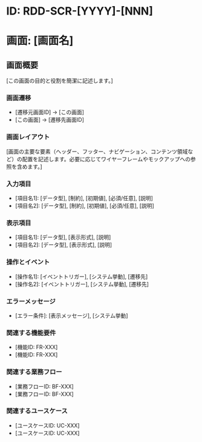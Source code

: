 # ID: RDD-SCR-[YYYY]-[NNN]

# 画面: [画面名]

## 画面概要

[この画面の目的と役割を簡潔に記述します。]

### 画面遷移

- [遷移元画面ID] → [この画面]
- [この画面] → [遷移先画面ID]

### 画面レイアウト

[画面の主要な要素（ヘッダー、フッター、ナビゲーション、コンテンツ領域など）の配置を記述します。必要に応じてワイヤーフレームやモックアップへの参照を含めます。]

### 入力項目

- [項目名1]: [データ型], [制約], [初期値], [必須/任意], [説明]
- [項目名2]: [データ型], [制約], [初期値], [必須/任意], [説明]

### 表示項目

- [項目名1]: [データ型], [表示形式], [説明]
- [項目名2]: [データ型], [表示形式], [説明]

### 操作とイベント

- [操作名1]: [イベントトリガー], [システム挙動], [遷移先]
- [操作名2]: [イベントトリガー], [システム挙動], [遷移先]

### エラーメッセージ

- [エラー条件]: [表示メッセージ], [システム挙動]

### 関連する機能要件

- [機能ID: FR-XXX]
- [機能ID: FR-XXX]

### 関連する業務フロー

- [業務フローID: BF-XXX]
- [業務フローID: BF-XXX]

### 関連するユースケース

- [ユースケースID: UC-XXX]
- [ユースケースID: UC-XXX]
